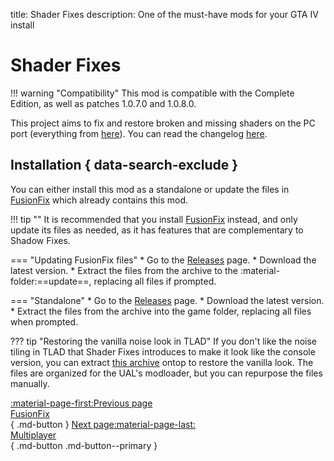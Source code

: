 title: Shader Fixes
description: One of the must-have mods for your GTA IV install

# Shader Fixes
!!! warning "Compatibility" 
    This mod is compatible with the Complete Edition, as well as patches 1.0.7.0 and 1.0.8.0.

This project aims to fix and restore broken and missing shaders on the PC port (everything from [here](https://libertycity-ru.translate.goog/gta-4/articles/4346-gta-iv-complete-edition-xbox-protiv-pc.html?_x_tr_sl=ru&_x_tr_tl=en&_x_tr_hl=pt-BR)). You can read the changelog [here](https://github.com/Parallellines0451/GTAIV.ShaderFixesCollection/blob/main/README.md#feature-list).

## Installation { data-search-exclude }
You can either install this mod as a standalone or update the files in [FusionFix](fusionfix.md) which already contains this mod.

!!! tip ""
    It is recommended that you install [FusionFix](fusionfix.md) instead, and only update its files as needed, as it has features that are complementary to Shadow Fixes.

=== "Updating FusionFix files"
    * Go to the [Releases](https://github.com/Parallellines0451/GTAIV.ShaderFixesCollection/releases) page.
    * Download the latest version.
    * Extract the files from the archive to the :material-folder:==update==, replacing all files if prompted.

=== "Standalone"
    * Go to the [Releases](https://github.com/Parallellines0451/GTAIV.ShaderFixesCollection/releases) page.
    * Download the latest version.
    * Extract the files from the archive into the game folder, replacing all files when prompted.

??? tip "Restoring the vanilla noise look in TLAD"
    If you don't like the noise tiling in TLAD that Shader Fixes introduces to make it look like the console version, you can extract [this archive](https://drive.google.com/file/d/1zxCWhWQ4qP4rJvUablTGjfqpFUp3UOS3/view?usp=sharing) ontop to restore the vanilla look. The files are organized for the UAL's modloader, but you can repurpose the files manually.

[:material-page-first:Previous page <br>FusionFix</br>](fusionfix.md){ .md-button } [Next page:material-page-last: <br>Multiplayer</br>](../multiplayer.md){ .md-button .md-button--primary }